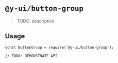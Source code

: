 # `@y-ui/button-group`

> TODO: description

## Usage

```
const buttonGroup = require('@y-ui/button-group');

// TODO: DEMONSTRATE API
```
